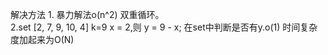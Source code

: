 解决方法
    1. 暴力解法o(n^2)
        双重循环。    
    2.set
        [2, 7, 9, 10, 4]   k=9
        x = 2,则 y = 9 - x;
        在set中判断是否有y.o(1)
        时间复杂度加起来为O(N)